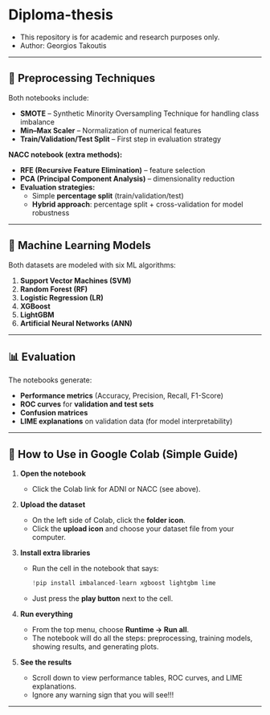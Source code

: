 # Diploma-thesis

- This repository is for academic and research purposes only.
- Author: Georgios Takoutis

---

## 🔧 Preprocessing Techniques

Both notebooks include:
- **SMOTE** – Synthetic Minority Oversampling Technique for handling class imbalance  
- **Min–Max Scaler** – Normalization of numerical features  
- **Train/Validation/Test Split** – First step in evaluation strategy  

**NACC notebook (extra methods):**
- **RFE (Recursive Feature Elimination)** – feature selection  
- **PCA (Principal Component Analysis)** – dimensionality reduction  
- **Evaluation strategies:**
  - Simple **percentage split** (train/validation/test)  
  - **Hybrid approach**: percentage split + cross-validation for model robustness  

---

## 🤖 Machine Learning Models

Both datasets are modeled with six ML algorithms:
1. **Support Vector Machines (SVM)**  
2. **Random Forest (RF)**  
3. **Logistic Regression (LR)**  
4. **XGBoost**  
5. **LightGBM**  
6. **Artificial Neural Networks (ANN)**  

---

## 📊 Evaluation

The notebooks generate:
- **Performance metrics** (Accuracy, Precision, Recall, F1-Score)  
- **ROC curves** for **validation and test sets**  
- **Confusion matrices**  
- **LIME explanations** on validation data (for model interpretability)

---

## 🚀 How to Use in Google Colab (Simple Guide)

1. **Open the notebook**  
   - Click the Colab link for ADNI or NACC (see above).  

2. **Upload the dataset**  
   - On the left side of Colab, click the **folder icon**.  
   - Click the **upload icon** and choose your dataset file from your computer.  

3. **Install extra libraries**  
   - Run the cell in the notebook that says:  
     ```python
     !pip install imbalanced-learn xgboost lightgbm lime
     ```
   - Just press the **play button** next to the cell.  

4. **Run everything**  
   - From the top menu, choose **Runtime → Run all**.  
   - The notebook will do all the steps: preprocessing, training models, showing results, and generating plots.  

5. **See the results**  
   - Scroll down to view performance tables, ROC curves, and LIME explanations.
   - Ignore any warning sign that you will see!!!  

---


